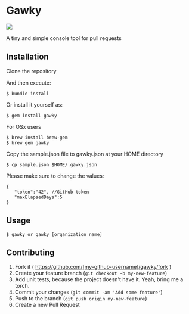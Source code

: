 # Gawky
![](http://photon.abstractj.org/gawky.jpg)

A tiny and simple console tool for pull requests

## Installation

Clone the repository

And then execute:

    $ bundle install

Or install it yourself as:

    $ gem install gawky

For OSx users

    $ brew install brew-gem
    $ brew gem gawky

Copy the sample.json file to gawky.json at your HOME directory

    $ cp sample.json $HOME/.gawky.json

Please make sure to change the values:

    {
       "token":"42", //GitHub token
       "maxElapsedDays":5
    }

## Usage

    $ gawky or gawky [organization name]

## Contributing

1. Fork it ( https://github.com/[my-github-username]/gawky/fork )
2. Create your feature branch (`git checkout -b my-new-feature`)
3. Add unit tests, because the project doesn't have it. Yeah, bring me a torch.
4. Commit your changes (`git commit -am 'Add some feature'`)
5. Push to the branch (`git push origin my-new-feature`)
6. Create a new Pull Request


